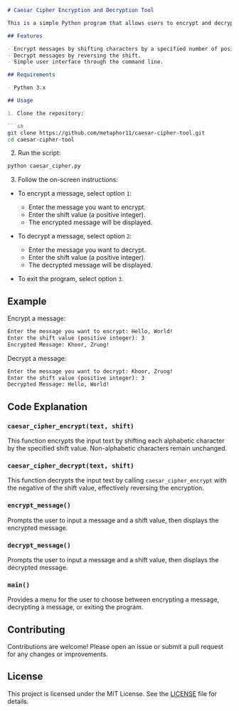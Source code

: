 ```markdown
# Caesar Cipher Encryption and Decryption Tool

This is a simple Python program that allows users to encrypt and decrypt messages using the Caesar cipher technique. The Caesar cipher is a type of substitution cipher where each letter in the plaintext is shifted a certain number of places down or up the alphabet.

## Features

- Encrypt messages by shifting characters by a specified number of positions.
- Decrypt messages by reversing the shift.
- Simple user interface through the command line.

## Requirements

- Python 3.x

## Usage

1. Clone the repository:

```sh
git clone https://github.com/metaphor11/caesar-cipher-tool.git
cd caesar-cipher-tool
```

2. Run the script:

```sh
python caesar_cipher.py
```

3. Follow the on-screen instructions:

- To encrypt a message, select option `1`:
  - Enter the message you want to encrypt.
  - Enter the shift value (a positive integer).
  - The encrypted message will be displayed.

- To decrypt a message, select option `2`:
  - Enter the message you want to decrypt.
  - Enter the shift value (a positive integer).
  - The decrypted message will be displayed.

- To exit the program, select option `3`.

## Example

Encrypt a message:

```sh
Enter the message you want to encrypt: Hello, World!
Enter the shift value (positive integer): 3
Encrypted Message: Khoor, Zruog!
```

Decrypt a message:

```sh
Enter the message you want to decrypt: Khoor, Zruog!
Enter the shift value (positive integer): 3
Decrypted Message: Hello, World!
```

## Code Explanation

### `caesar_cipher_encrypt(text, shift)`

This function encrypts the input text by shifting each alphabetic character by the specified shift value. Non-alphabetic characters remain unchanged.

### `caesar_cipher_decrypt(text, shift)`

This function decrypts the input text by calling `caesar_cipher_encrypt` with the negative of the shift value, effectively reversing the encryption.

### `encrypt_message()`

Prompts the user to input a message and a shift value, then displays the encrypted message.

### `decrypt_message()`

Prompts the user to input a message and a shift value, then displays the decrypted message.

### `main()`

Provides a menu for the user to choose between encrypting a message, decrypting a message, or exiting the program.

## Contributing

Contributions are welcome! Please open an issue or submit a pull request for any changes or improvements.

## License

This project is licensed under the MIT License. See the [LICENSE](LICENSE) file for details.
```
